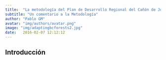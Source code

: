 ```yaml
---
title:  "La metodología del Plan de Desarrollo Regional del Cañón de Juchipila realizado por SEDAGRO, FAO y UACH"
subtitle: "Un comentario a la Metodología"
author: "Pablo GM"
avatar: "img/authors/avatar.png"
image: "img/adaptingbcforests2.jpg"
date:   2016-02-07 12:12:12
---
```


## Introducción

